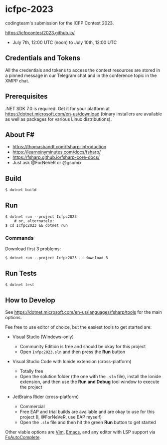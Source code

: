 icfpc-2023
==========
codingteam's submission for the ICFP Contest 2023.

https://icfpcontest2023.github.io/
- July 7th, 12:00 UTC (noon) to July 10th, 12:00 UTC

Credentials and Tokens
----------------------
All the credentials and tokens to access the contest resources are stored in a pinned message in our Telegram chat and in the conference topic in the XMPP chat.

Prerequisites
-------------
.NET SDK 7.0 is required. Get it for your platform at https://dotnet.microsoft.com/en-us/download (binary installers are available as well as packages for various Linux distributions).

About F#
--------
- https://thomasbandt.com/fsharp-introduction
- https://learnxinyminutes.com/docs/fsharp/
- https://fsharp.github.io/fsharp-core-docs/
- Just ask @ForNeVeR or @gsomix

Build
-----
```console
$ dotnet build
```

Run
---
```console
$ dotnet run --project Icfpc2023
    # or, alternately:
$ cd Icfpc2023 && dotnet run
```

### Commands
Download first 3 problems:

```console
$ dotnet run --project Icfpc2023 -- download 3
```

Run Tests
---------
```console
$ dotnet test
```

How to Develop
--------------
See https://dotnet.microsoft.com/en-us/languages/fsharp/tools for the main options.

Fee free to use editor of choice, but the easiest tools to get started are:

- Visual Studio (Windows-only)
  - Community Edition is free and should be okay for this project
  - Open `Infpc2023.sln` and then press the **Run** button

- Visual Studio Code with Ionide extension (cross-platform)
  - Totally free
  - Open the solution folder (the one with the `.sln` file), install the Ionide extension, and then use the **Run and Debug** tool window to execute the project

- JetBrains Rider (cross-platform)
  - Commercial
  - Free EAP and trial builds are available and are okay to use for this project (I, @ForNeVeR, use EAP myself)
  - Open the `.sln` file and then hit the green **Run** button to get started

Other viable options are [Vim](https://github.com/ionide/Ionide-vim), [Emacs](https://github.com/fsharp/emacs-fsharp-mode), and any editor with LSP support via [FsAutoComplete](https://github.com/fsharp/FsAutoComplete).
